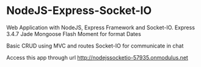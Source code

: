 # NodeJS-Express-Socket-IO
Web Application with NodeJS, Express Framework and Socket-IO.
Express 3.4.7
Jade
Mongoose
Flash
Moment for format Dates

Basic CRUD using MVC and routes
Socket-IO for communicate in chat

Access this app through url
http://nodejssocketio-57935.onmodulus.net
